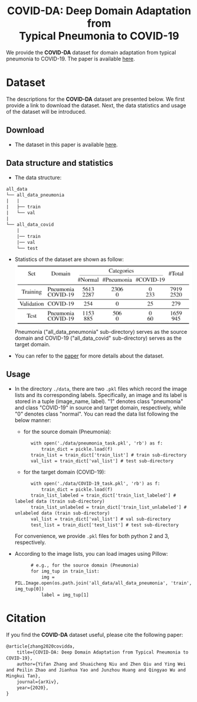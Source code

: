 # <center>COVID-DA: Deep Domain Adaptation from <br> Typical Pneumonia to COVID-19</center>
We provide the **COVID-DA** dataset for domain adaptation from typical pneumonia to COVID-19. The paper is available [here](https://arxiv.org/pdf/2005.01577.pdf).

# Dataset
The descriptions for the **COVID-DA** dataset are presented below. We first provide a link to download the dataset. Next, the data statistics and usage of the dataset will be introduced.
## Download
- The dataset in this paper is available [here](https://drive.google.com/open?id=1naHhA1yHV9PZ8THz4js4l18PWLaeqv1X).

## Data structure and statistics
- The data structure:
```
all_data
└── all_data_pneumonia
|   |
|   ├── train
|   └── val 
|
└── all_data_covid
    |
    |── train
    |── val
    └── test
```

- Statistics of the dataset are shown as follow:\
![data statistic](data.png "statistics of the dataset")\
Pneumonia ("all_data_pneumonia" sub-directory) serves as the source domain and COVID-19 ("all_data_covid" sub-directory) serves as the target domain.

- You can refer to the [paper](https://arxiv.org/pdf/2005.01577.pdf) for more details about the dataset.

## Usage
- In the directory `./data`, there are two `.pkl` files which record the image lists and its corresponding labels. Specifically, an image and its label is stored in a tuple (image_name, label). "1" denotes class "pneumonia" and class "COVID-19" in source and target domain, respectively, while "0" denotes class "normal". You can read the data list following the below manner:
  - for the source domain (Pneumonia):
  ```
        with open('./data/pneumonia_task.pkl', 'rb') as f:
            train_dict = pickle.load(f)
        train_list = train_dict['train_list'] # train sub-directory
        val_list = train_dict['val_list'] # test sub-directory
  ```
  - for the target domain (COVID-19):
  ```
        with open('./data/COVID-19_task.pkl', 'rb') as f:
            train_dict = pickle.load(f)
        train_list_labeled = train_dict['train_list_labeled'] # labeled data (train sub-directory)
        train_list_unlabeled = train_dict['train_list_unlabeled'] # unlabeled data (train sub-directory)
        val_list = train_dict['val_list'] # val sub-directory
        test_list = train_dict['test_list'] # test sub-directory
  ```
  For convenience, we provide `.pkl` files for both python 2 and 3, respectively.

- According to the image lists, you can load images using Pillow:
  ```
        # e.g., for the source domain (Pneumonia)
        for img_tup in train_list:
            img = PIL.Image.open(os.path.join('all_data/all_data_pneumonia', 'train', img_tup[0])
            label = img_tup[1]
  ```

# Citation
If you find the **COVID-DA** dataset useful, please cite the following paper:
```
@article{zhang2020covidda,
    title={COVID-DA: Deep Domain Adaptation from Typical Pneumonia to COVID-19},
    author={Yifan Zhang and Shuaicheng Niu and Zhen Qiu and Ying Wei and Peilin Zhao and Jianhua Yao and Junzhou Huang and Qingyao Wu and Mingkui Tan},
    journal={arXiv},
    year={2020},
}
```